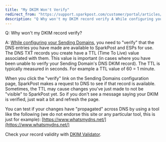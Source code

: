 ```yaml
---
title: "My DKIM Won't Verify"
redirect_from: "https://support.sparkpost.com/customer/portal/articles/1929984-my-dkim-won-t-verify"
description: "Q Why won't my DKIM record verify A While configuring your Sending Domains you need to verify that the DNS entries you have made are available to Spark Post and ES Ps for use The DNS TXT records you create have a TTL Time To Live value associated with them..."
---
```


Q: Why won't my DKIM record verify?

A: [While configuring your Sending Domains](https://support.sparkpost.com/customer/en/portal/articles/2034498-setting-up-dkim-with-domain-providers?b_id=7411), you need to "verify" that the DNS entries you have made are available to SparkPost and ESPs for use. The DNS TXT records you create have a TTL (Time To Live) value associated with them. This value is important (in cases where you have been unable to verify your Sending Domain's DNS DKIM record). The TTL is typically measured in seconds. For example a TTL value of 60 = 1 minute.

When you click the "verify" link on the Sending Domains configuration page, SparkPost makes a request to DNS to see if that record is available. Sometimes, the TTL may cause changes you've just made to not be "visible" to SparkPost yet. So if you don't see a message saying your DKIM is verified, just wait a bit and refresh the page.

You can test if your changes have "propagated" across DNS by using a tool like the following (we do not endorse this site or any particular tool, this is just for example): [https://www.whatsmydns.net/](https://www.whatsmydns.net/)

Check your record validity with [DKIM Validator](https://tools.sparkpost.com/dkim).